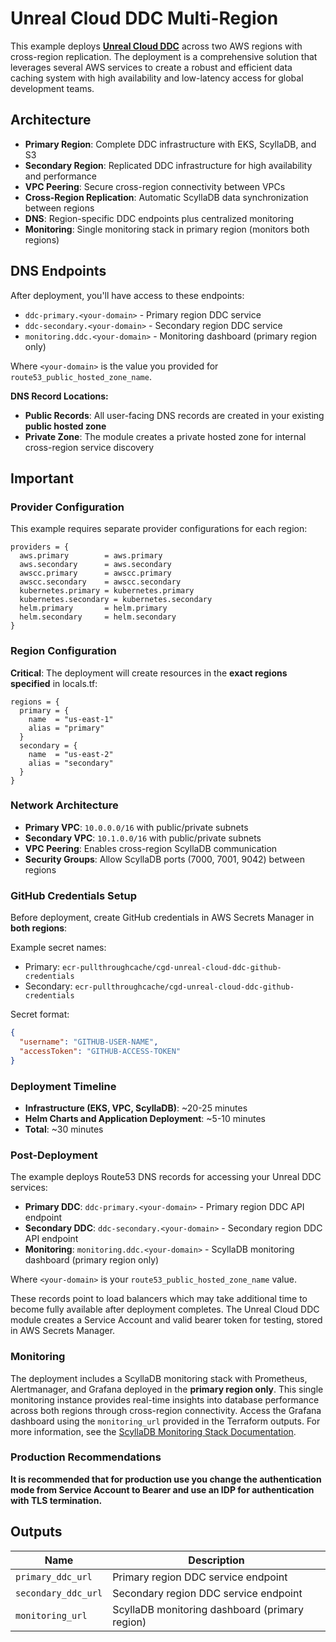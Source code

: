 # Unreal Cloud DDC Multi-Region

This example deploys **[Unreal Cloud DDC](https://github.com/EpicGames/UnrealEngine/tree/release/Engine/Source/Programs/UnrealCloudDDC)** across two AWS regions with cross-region replication. The deployment is a comprehensive solution that leverages several AWS services to create a robust and efficient data caching system with high availability and low-latency access for global development teams.

## Architecture

- **Primary Region**: Complete DDC infrastructure with EKS, ScyllaDB, and S3
- **Secondary Region**: Replicated DDC infrastructure for high availability and performance  
- **VPC Peering**: Secure cross-region connectivity between VPCs
- **Cross-Region Replication**: Automatic ScyllaDB data synchronization between regions
- **DNS**: Region-specific DDC endpoints plus centralized monitoring
- **Monitoring**: Single monitoring stack in primary region (monitors both regions)

## DNS Endpoints

After deployment, you'll have access to these endpoints:
- `ddc-primary.<your-domain>` - Primary region DDC service
- `ddc-secondary.<your-domain>` - Secondary region DDC service
- `monitoring.ddc.<your-domain>` - Monitoring dashboard (primary region only)

Where `<your-domain>` is the value you provided for `route53_public_hosted_zone_name`.

**DNS Record Locations:**
- **Public Records**: All user-facing DNS records are created in your existing **public hosted zone**
- **Private Zone**: The module creates a private hosted zone for internal cross-region service discovery

## Important

### Provider Configuration

This example requires separate provider configurations for each region:

```hcl
providers = {
  aws.primary        = aws.primary
  aws.secondary      = aws.secondary
  awscc.primary      = awscc.primary
  awscc.secondary    = awscc.secondary
  kubernetes.primary = kubernetes.primary
  kubernetes.secondary = kubernetes.secondary
  helm.primary       = helm.primary
  helm.secondary     = helm.secondary
}
```

### Region Configuration

**Critical**: The deployment will create resources in the **exact regions specified** in locals.tf:

```hcl
regions = {
  primary = {
    name  = "us-east-1"
    alias = "primary"
  }
  secondary = {
    name  = "us-east-2"
    alias = "secondary"
  }
}
```

### Network Architecture

- **Primary VPC**: `10.0.0.0/16` with public/private subnets
- **Secondary VPC**: `10.1.0.0/16` with public/private subnets
- **VPC Peering**: Enables cross-region ScyllaDB communication
- **Security Groups**: Allow ScyllaDB ports (7000, 7001, 9042) between regions

### GitHub Credentials Setup

Before deployment, create GitHub credentials in AWS Secrets Manager in **both regions**:

Example secret names:
- Primary: `ecr-pullthroughcache/cgd-unreal-cloud-ddc-github-credentials`
- Secondary: `ecr-pullthroughcache/cgd-unreal-cloud-ddc-github-credentials`

Secret format:
```json
{
  "username": "GITHUB-USER-NAME",
  "accessToken": "GITHUB-ACCESS-TOKEN"
}
```

### Deployment Timeline

- **Infrastructure (EKS, VPC, ScyllaDB)**: ~20-25 minutes
- **Helm Charts and Application Deployment**: ~5-10 minutes
- **Total**: ~30 minutes

### Post-Deployment

The example deploys Route53 DNS records for accessing your Unreal DDC services:
- **Primary DDC**: `ddc-primary.<your-domain>` - Primary region DDC API endpoint
- **Secondary DDC**: `ddc-secondary.<your-domain>` - Secondary region DDC API endpoint  
- **Monitoring**: `monitoring.ddc.<your-domain>` - ScyllaDB monitoring dashboard (primary region only)

Where `<your-domain>` is your `route53_public_hosted_zone_name` value.

These records point to load balancers which may take additional time to become fully available after deployment completes. The Unreal Cloud DDC module creates a Service Account and valid bearer token for testing, stored in AWS Secrets Manager.

### Monitoring

The deployment includes a ScyllaDB monitoring stack with Prometheus, Alertmanager, and Grafana deployed in the **primary region only**. This single monitoring instance provides real-time insights into database performance across both regions through cross-region connectivity. Access the Grafana dashboard using the `monitoring_url` provided in the Terraform outputs. For more information, see the [ScyllaDB Monitoring Stack Documentation](https://monitoring.docs.scylladb.com/branch-4.10/intro.html).

### Production Recommendations

**It is recommended that for production use you change the authentication mode from Service Account to Bearer and use an IDP for authentication with TLS termination.**

## Outputs

| Name | Description |
|------|-------------|
| `primary_ddc_url` | Primary region DDC service endpoint |
| `secondary_ddc_url` | Secondary region DDC service endpoint |
| `monitoring_url` | ScyllaDB monitoring dashboard (primary region) |